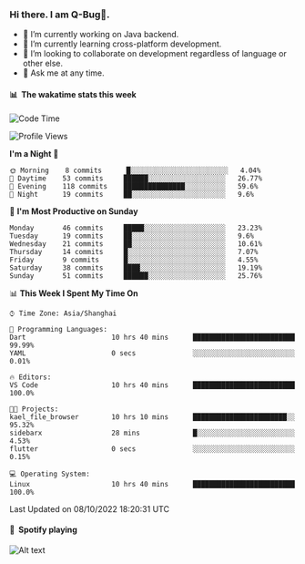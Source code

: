 ### Hi there. I am Q-Bug🐞.

- 🔭 I’m currently working on Java backend.
- 🌱 I’m currently learning cross-platform development.
- 👯 I’m looking to collaborate on development regardless of language or other else.
- 💬 Ask me at any time.

#### 📊 &nbsp;**The wakatime stats this week**  
<!--START_SECTION:waka-->
![Code Time](http://img.shields.io/badge/Code%20Time-39%20hrs%2041%20mins-blue)

![Profile Views](http://img.shields.io/badge/Profile%20Views-0-blue)

**I'm a Night 🦉** 

```text
🌞 Morning    8 commits      █░░░░░░░░░░░░░░░░░░░░░░░░   4.04% 
🌆 Daytime    53 commits     ██████░░░░░░░░░░░░░░░░░░░   26.77% 
🌃 Evening    118 commits    ███████████████░░░░░░░░░░   59.6% 
🌙 Night      19 commits     ██░░░░░░░░░░░░░░░░░░░░░░░   9.6%

```
📅 **I'm Most Productive on Sunday** 

```text
Monday       46 commits     █████░░░░░░░░░░░░░░░░░░░░   23.23% 
Tuesday      19 commits     ██░░░░░░░░░░░░░░░░░░░░░░░   9.6% 
Wednesday    21 commits     ██░░░░░░░░░░░░░░░░░░░░░░░   10.61% 
Thursday     14 commits     █░░░░░░░░░░░░░░░░░░░░░░░░   7.07% 
Friday       9 commits      █░░░░░░░░░░░░░░░░░░░░░░░░   4.55% 
Saturday     38 commits     ████░░░░░░░░░░░░░░░░░░░░░   19.19% 
Sunday       51 commits     ██████░░░░░░░░░░░░░░░░░░░   25.76%

```


📊 **This Week I Spent My Time On** 

```text
⌚︎ Time Zone: Asia/Shanghai

💬 Programming Languages: 
Dart                     10 hrs 40 mins      █████████████████████████   99.99% 
YAML                     0 secs              ░░░░░░░░░░░░░░░░░░░░░░░░░   0.01%

🔥 Editors: 
VS Code                  10 hrs 40 mins      █████████████████████████   100.0%

🐱‍💻 Projects: 
kael_file_browser        10 hrs 10 mins      ███████████████████████░░   95.32% 
sidebarx                 28 mins             █░░░░░░░░░░░░░░░░░░░░░░░░   4.53% 
flutter                  0 secs              ░░░░░░░░░░░░░░░░░░░░░░░░░   0.15%

💻 Operating System: 
Linux                    10 hrs 40 mins      █████████████████████████   100.0%

```


 Last Updated on 08/10/2022 18:20:31 UTC
<!--END_SECTION:waka-->

#### 🎵 &nbsp;**Spotify playing**  
![Alt text](https://spotify-recently-played-readme.vercel.app/api?user=e5y1o4x7kdt9kf2blu4wvmb4s&unique={true|1|on|yes})
